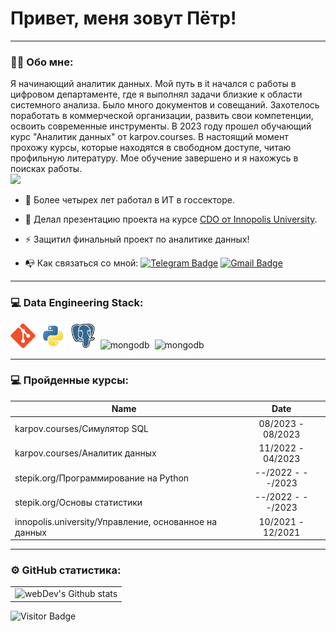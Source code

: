 
# Привет, меня зовут Пётр!

---

### :man_technologist: Обо мне:

Я начинающий аналитик данных. Мой путь в it начался с работы в цифровом департаменте, где я выполнял задачи близкие к области системного анализа. Было много документов и совещаний. Захотелось поработать в коммерческой организации, развить свои компетенции, освоить современные инструменты. В 2023 году прошел обучающий курс "Аналитик данных" от karpov.courses. В настоящий момент прохожу курсы, которые находятся в свободном доступе, читаю профильную литературу. Мое обучение завершено и я нахожусь в поисках работы.  
<img src="https://media.giphy.com/media/oPNq5A3IZC6bugJXeS/giphy.gif" width="25px">
- :construction_worker: Более четырех лет работал в ИТ в госсекторе.

- :information_desk_person: Делал презентацию проекта на курсе [CDO от Innopolis University](https://edu.innopolis.university/cdo).

- :zap: Защитил финальный проект по аналитике данных!

- :mailbox_with_no_mail: Как связаться со мной: [![Telegram Badge](https://img.shields.io/badge/-petertroitsky-blue?style=flat&logo=Telegram&logoColor=white)](https://t.me/Petr_tr) [![Gmail Badge](https://img.shields.io/badge/-Gmail-red?style=flat&logo=Gmail&logoColor=white)](mailto:petertroitsky@gmail.com)

---

### 💻 Data Engineering Stack:

<div>
  <img src="https://github.com/devicons/devicon/blob/master/icons/git/git-original.svg" title="git" alt="git" width="40" height="40"/>&nbsp
  <img src="https://github.com/devicons/devicon/blob/master/icons/python/python-original.svg" title="html5" alt="html5" width="40" height="40"/>&nbsp
  <img src="https://github.com/devicons/devicon/blob/master/icons/postgresql/postgresql-original.svg" title="css" alt="css" width="40" height="40"/>&nbsp
  <img src="https://www.svgrepo.com/show/353380/airflow.svg" title="mongodb" alt="mongodb" width="40" height="40"/>&nbsp
  <img src="https://www.svgviewer.dev/static-svgs/14592/tableau-icon.svg" title="mongodb" alt="mongodb" width="40" height="40"/>&nbsp
</div> 

---

### 💻 Пройденные курсы:

| Name                                                            | Date              |
| ----------------------------------------------------------------| :---------------: |
| karpov.courses/Симулятор SQL                                    | 08/2023 - 08/2023 |
| karpov.courses/Аналитик данных                                  | 11/2022 - 04/2023 |
| stepik.org/Программирование на Python                           | --/2022 - --/2023 |
| stepik.org/Основы статистики                                    | --/2022 - --/2023 |
| innopolis.university/Управление, основанное на данных           | 10/2021 - 12/2021 |

---

### ⚙️ GitHub статистика:

<table>
  <tr>
    <td>
      <img align="left" src="http://github-readme-streak-stats.herokuapp.com?user=PeterTroitsky&theme=dark&background=000000" alt="webDev's Github stats" />
    </td>
  </tr>
</table>

![Visitor Badge](https://visitor-badge.laobi.icu/badge?page_id=PeterTroitsky) 
